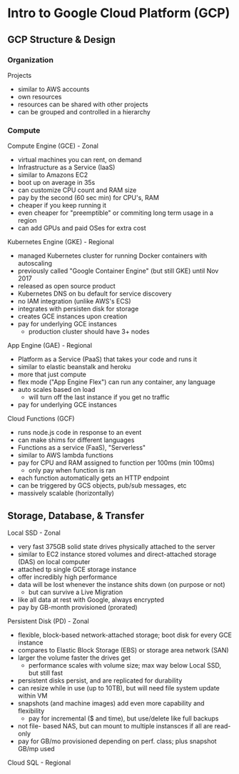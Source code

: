 # Intro to Google Cloud Platform (GCP)

## GCP Structure & Design

### Organization

Projects

- similar to AWS accounts
- own resources
- resources can be shared with other projects
- can be grouped and controlled in a hierarchy

### Compute

Compute Engine (GCE) - Zonal

- virtual machines you can rent, on demand
- Infrastructure as a Service (IaaS)
- similar to Amazons EC2
- boot up on average in 35s
- can customize CPU count and RAM size
- pay by the second (60 sec min) for CPU's, RAM
- cheaper if you keep running it
- even cheaper for "preemptible" or commiting long term usage in a region
- can add GPUs and paid OSes for extra cost

Kubernetes Engine (GKE) - Regional

- managed Kubernetes cluster for running Docker containers with autoscaling
- previously called "Google Container Engine" (but still GKE) until Nov 2017
- released as open source product
- Kubernetes DNS on bu default for service discovery
- no IAM integration (unlike AWS's ECS)
- integrates with persisten disk for storage
- creates GCE instances upon creation
- pay for underlying GCE instances
  - production cluster should have 3+ nodes

App Engine (GAE) - Regional

- Platform as a Service (PaaS) that takes your code and runs it
- similar to elastic beanstalk and heroku
- more that just compute
- flex mode ("App Engine Flex") can run any container, any language
- auto scales based on load
  - will turn off the last instance if you get no traffic
- pay for underlying GCE instances

Cloud Functions (GCF)

- runs node.js code in response to an event
- can make shims for different languages
- Functions as a service (FaaS), "Serverless"
- similar to AWS lambda functions
- pay for CPU and RAM assigned to function per 100ms (min 100ms)
  - only pay when function is ran
- each function automatically gets an HTTP endpoint
- can be triggered by GCS objects, pub/sub messages, etc
- massively scalable (horizontally)

## Storage, Database, & Transfer

Local SSD - Zonal

- very fast 375GB solid state drives physically attached to the server
- similar to EC2 instance stored volumes and direct-attached storage (DAS) on local computer
- attached tp single GCE storage instance
- offer incredibly high performance
- data will be lost whenever the instance shits down (on purpose or not)
  - but can survive a Live Migration
- like all data at rest with Google, always encrypted
- pay by GB-month provisioned (prorated)

Persistent Disk (PD) - Zonal

- flexible, block-based network-attached storage; boot disk for every GCE instance
- compares to Elastic Block Storage (EBS) or storage area network (SAN)
- larger the volume faster the drives get
  - performance scales with volume size; max way below Local SSD, but still fast
- persistent disks persist, and are replicated for durability
- can resize while in use (up to 10TB), but will need file system update within VM
- snapshots (and machine images) add even more capability and flexibility
  - pay for incremental ($ and time), but use/delete like full backups
- not file- based NAS, but can mount to multiple instansces if all are read-only
- pay for GB/mo provisioned depending on perf. class; plus snapshot GB/mp used

Cloud SQL - Regional
